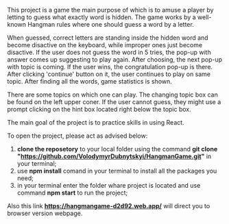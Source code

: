 This project is a game the main purpose of which is to amuse a player by letting to guess what exactly word is hidden. The game works by a well-known Hangman rules where one should guess a word by a letter. 

When guessed, correct letters are standing inside the hidden word and become disactive on the keyboard, while improper ones just become disactive. If the user does not guess the word in 5 tries, the pop-up with answer comes up suggesting to play again. After choosing, the next pop-up with topic is coming. If the user wins, the congratulation pop-up is there. After clicking 'continue' button on it, the user continues to play on same topic. After finding all the words, game statistics is shown. 

There are some topics on which one can play. The changing topic box can be found on the left upper coner. If the user cannot guess, they might use a prompt clicking on the hint box located right below the topic box.

The main goal of the project is to practice skills in using React.

To open the project, please act as advised below:
1. **clone the reposetory** to your local folder using the command **git clone "https://github.com/VolodymyrDubnytskyi/HangmanGame.git"** in your terminal;
2. use **npm install** comand in your terminal to install all the packages you need;
3. in your terminal enter the folder whare project is located and use command **npm start** to run the project;

Also this link **https://hangmangame-d2d92.web.app/** will direct you to browser version webpage.
